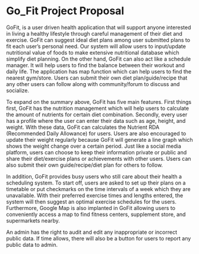 # Go_Fit Project Proposal

GoFit, is a user driven health application that will support anyone interested in living a healthy lifestyle through careful management of their diet and exercise. GoFit can suggest ideal diet plans among user submitted plans to fit each user’s personal need. Our system will allow users to input/update nutritional value of foods to make extensive nutritional database which simplify diet planning. On the other hand, GoFit can also act like a schedule manager. It will help users to find the balance between their workout and daily life. The application has map function which can help users to find the nearest gym/store. Users can submit their own diet plan/guide/recipe that any other users can follow along with community/forum to discuss and socialize.

To expand on the summary above, GoFit has five main features. First things first, GoFit has the nutrition management which will help users to calculate the amount of nutrients for certain diet combination. Secondly, every user has a profile where the user can enter their data such as age, height, and weight. With these data, GoFit can calculates the Nutrient RDA (Recommended Daily Allowance) for users. Users are also encouraged to update their weight regularly because GoFit will generate a line graph which shows the weight change over a certain period. Just like a social media platform, users can choose to keep their information private or public and share their diet/exercise plans or achievements with other users. Users can also submit their own guide/recipe/diet plan for others to follow. 

In addition, GoFit provides busy users who still care about their health a scheduling system. To start off, users are asked to set up their plans on a timetable or put checkmarks on the time intervals of a week which they are unavailable. With their preferred exercise times and lengths entered, the system will then suggest an optimal exercise schedules for the users. Furthermore, Google Map is also implanted in GoFit allowing users to conveniently access a map to find fitness centers, supplement store, and supermarkets nearby.

An admin has the right to audit and edit any inappropriate or incorrect public data. If time allows, there will also be a button for users to report any public data to admin. 
